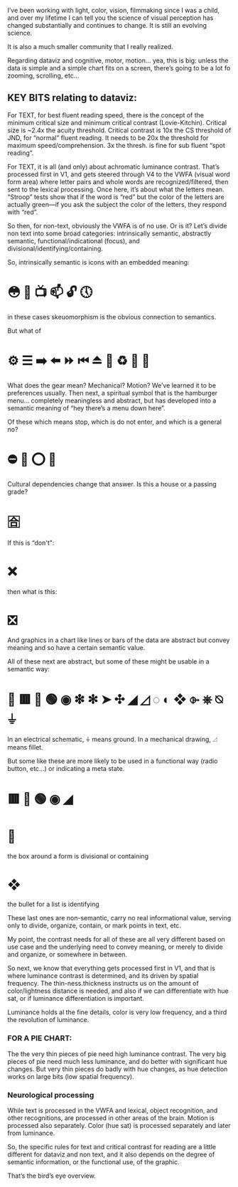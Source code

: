 I’ve been working with light, color, vision, filmmaking since I was a child, and over my lifetime I can tell you the science of visual perception has changed substantially and continues to change. It is still an evolving science.

It is also a much smaller community that I really realized. 

Regarding dataviz and cognitive, motor, motion… yea, this is big: unless the data is simple and a simple chart fits on a screen, there’s going to be a lot fo zooming, scrolling, etc… 

## KEY BITS relating to dataviz:

For TEXT, for best fluent reading speed, there is the concept of the minimum critical size and minimum critical contrast (Lovie-Kitchin). Critical size is ~2.4x the acuity threshold. Critical contrast is 10x the CS threshold of JND, for “normal” fluent reading. It needs to be 20x the threshold for maximum speed/comprehension. 3x the thresh. is fine for sub fluent “spot reading”.

For TEXT, it is all (and only) about achromatic luminance contrast. That’s processed first in V1, and gets steered through V4 to the VWFA (visual word form area) where letter pairs and whole words are recognized/filtered, then sent to  the lexical processing. Once here, it’s about what the letters mean. “Stroop” tests show that if the word is “red” but the color of the letters are actually green—if you ask the subject the color of the letters, they respond with “red”.


So then, for non-text, obviously the VWFA is of no use. Or is it? Let’s divide non text into some broad categories: intrinsically semantic, abstractly semantic, functional/indicational (focus), and divisional/identifying/containing.

So, intrinsically semantic is icons with an embedded meaning:  
# 😳 🏈 📺 📫 🔓 🕔  
in these cases skeuomorphism is the obvious connection to semantics.

But what of 
# ⚙️ ☰  ➡️ ⬅️ ⏩ ⏮ ⏏️ 🔀 ♻️ 🔆 🔅 

What does the gear mean? Mechanical? Motion? We’ve learned it to be preferences usually. Then next, a spiritual symbol that is the hamburger menu… completely meaningless and abstract, but has developed into a semantic meaning of “hey there’s a menu down here”.

Of these which means stop, which is do not enter, and which is a general no? 
# ⛔️ 🛑 ⭕️ 🚫  
Cultural dependencies change that answer. Is this a house or a passing grade? 
# 🈴  
 If this is “don't": 
 # ❌  
 then what is this: 
 # ❎

And graphics in a chart like lines or bars of the data are abstract but convey meaning and so have a certain semantic value.


All of these next are abstract, but some of these might be usable in a semantic way:
#  🔳 🟥 🔵 🟢  ◉ ❇︎ ✻ ➤ ✣ ◢  ◿ ◌ ◐ ❖ ⌱ ⎈ ⍉ ⏚ 

In an electrical schematic, ⏚ means ground. In a mechanical drawing, ◿  means fillet.


But some like these are more likely to be used in a functional way (radio button, etc…) or indicating a meta state.
# 🟥 🔵 🟢  ◉ ◢ 


 # 🔳  
 the box around a form is divisional or containing
 
 # ❖ 
 the bullet for a list is identifying

These last ones are non-semantic, carry no real informational value, serving only to divide, organize, contain, or mark points in text, etc.


My point, the contrast needs for all of these are all very different based on use case and the underlying need to convey meaning, or merely to divide and organize, or somewhere in between.

So next, we know that everything gets processed first in V1, and that is where luminance contrast is determined, and its driven by spatial frequency. The thin-ness.thickness instructs us on the amount of color/lightness distance is needed, and also if we can differentiate with hue sat, or if luminance differentiation is important.

Luminance holds al the fine details, color is very low frequency, and a third the revolution of luminance.

### FOR A PIE CHART:

The the very thin pieces of pie need high luminance contrast. The very big pieces of pie need much less luminance, and do better with significant hue changes. But very thin pieces do badly with hue changes, as hue detection works on large bits (low spatial frequency).


### Neurological processing
While text is processed in the VWFA and lexical, object recognition, and other recognitions, are processed in other areas of the brain. Motion is processed also separately. Color (hue sat) is processed separately and later from luminance.

So, the specific rules for text and critical contrast for reading are a little different for dataviz and non text, and it also depends on the degree of semantic information, or the functional use, of the graphic.

That’s the bird’s eye overview.
